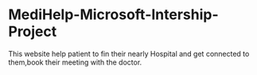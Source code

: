 # MediHelp-Microsoft-Intership-Project
This website help patient to fin their nearly Hospital and get connected to them,book their meeting with the doctor. 
